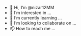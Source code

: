 - 👋 Hi, I’m @nizar12MM
- 👀 I’m interested in ...
- 🌱 I’m currently learning ...
- 💞️ I’m looking to collaborate on ...
- 📫 How to reach me ...

<!---
nizar12MM/nizar12MM is a ✨ special ✨ repository
